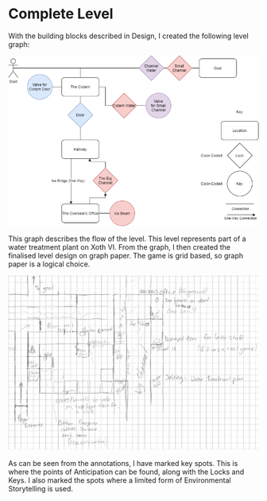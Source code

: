 # Complete Level

With the building blocks described in Design, I created the following level graph:

![Level graph, based on the style used by Boss Keys](../.gitbook/assets/ElaborateLevelGraph.png)

This graph describes the flow of the level. This level represents part of a water treatment plant on Xoth VI. From the graph, I then created the finalised level design on graph paper. The game is grid based, so graph paper is a logical choice.

![Annotations are written by hand. Every annotation describes what can be found at that location.](<../.gitbook/assets/afbeelding (5).png>)

As can be seen from the annotations, I have marked key spots. This is where the points of Anticipation can be found, along with the Locks and Keys. I also marked the spots where a limited form of Environmental Storytelling is used.
